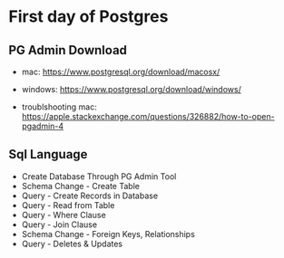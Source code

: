 # First day of Postgres

## PG Admin Download
* mac: https://www.postgresql.org/download/macosx/
* windows: https://www.postgresql.org/download/windows/

* troublshooting mac: https://apple.stackexchange.com/questions/326882/how-to-open-pgadmin-4

## Sql Language
* Create Database Through PG Admin Tool
* Schema Change - Create Table
* Query - Create Records in Database
* Query - Read from Table
* Query - Where Clause
* Query - Join Clause
* Schema Change - Foreign Keys, Relationships
* Query - Deletes & Updates
